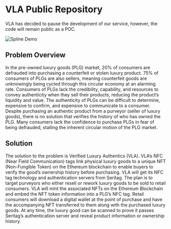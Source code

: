 # VLA Public Repository
VLA has decided to pause the development of our service, however, the code will remain public as a POC.

![Spline Demo](demo.gif)

## Problem Overview

In the pre-owned luxury goods (PLG) market, 20% of consumers are defrauded into purchasing a counterfeit or stolen luxury product. 75% of consumers of PLGs are also sellers, meaning counterfeit goods are unknowingly being cycled through this circular economy at an alarming rate. Consumers of PLGs lack the credibility, capability, and resources to convey authenticity when they sell their products, reducing the product’s liquidity and value. The authenticity of PLGs can be difficult to determine, expensive to confirm, and expensive to communicate to a consumer. Despite purchasing an authentic product from a purveyor (seller of luxury goods), there is no solution that verifies the history of who has owned the PLG. Many consumers lack the confidence to purchase PLGs in fear of being defrauded, stalling the inherent circular motion of the PLG market.

## Solution

The solution to the problem is Verified Luxury Authentics (VLA). VLA’s NFC (Near Field Communication) tags link physical luxury goods to a unique NFT (Non-Fungible Token) on the Ethereum blockchain to enable buyers to verify the good’s ownership history before purchasing. VLA will get its NFC tag technology and authentication servers from Seritag. The plan is to target purveyors who either resell or rework luxury goods to be sold to retail consumers. VLA will mint the associated NFTs on the Ethereum Blockchain and embed the NFT token information into a PLG’s NFC tag. Retail consumers will download a digital wallet at the point of purchase and have the accompanying NFT transferred to them along with the purchased luxury goods. At any time, the luxury good can be scanned to prove it passes Seritag’s authentication server and reveal product information or ownership history. 
